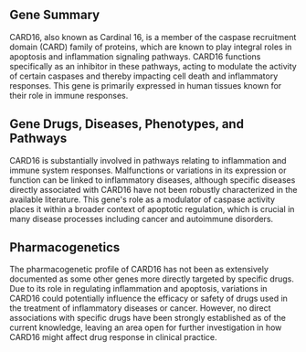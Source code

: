 ## Gene Summary
CARD16, also known as Cardinal 16, is a member of the caspase recruitment domain (CARD) family of proteins, which are known to play integral roles in apoptosis and inflammation signaling pathways. CARD16 functions specifically as an inhibitor in these pathways, acting to modulate the activity of certain caspases and thereby impacting cell death and inflammatory responses. This gene is primarily expressed in human tissues known for their role in immune responses.

## Gene Drugs, Diseases, Phenotypes, and Pathways
CARD16 is substantially involved in pathways relating to inflammation and immune system responses. Malfunctions or variations in its expression or function can be linked to inflammatory diseases, although specific diseases directly associated with CARD16 have not been robustly characterized in the available literature. This gene's role as a modulator of caspase activity places it within a broader context of apoptotic regulation, which is crucial in many disease processes including cancer and autoimmune disorders.

## Pharmacogenetics
The pharmacogenetic profile of CARD16 has not been as extensively documented as some other genes more directly targeted by specific drugs. Due to its role in regulating inflammation and apoptosis, variations in CARD16 could potentially influence the efficacy or safety of drugs used in the treatment of inflammatory diseases or cancer. However, no direct associations with specific drugs have been strongly established as of the current knowledge, leaving an area open for further investigation in how CARD16 might affect drug response in clinical practice.